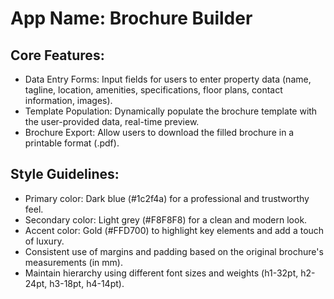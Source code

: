 # **App Name**: Brochure Builder

## Core Features:

- Data Entry Forms: Input fields for users to enter property data (name, tagline, location, amenities, specifications, floor plans, contact information, images).
- Template Population: Dynamically populate the brochure template with the user-provided data, real-time preview.
- Brochure Export: Allow users to download the filled brochure in a printable format (.pdf).

## Style Guidelines:

- Primary color: Dark blue (#1c2f4a) for a professional and trustworthy feel.
- Secondary color: Light grey (#F8F8F8) for a clean and modern look.
- Accent color: Gold (#FFD700) to highlight key elements and add a touch of luxury.
- Consistent use of margins and padding based on the original brochure's measurements (in mm).
- Maintain hierarchy using different font sizes and weights (h1-32pt, h2-24pt, h3-18pt, h4-14pt).